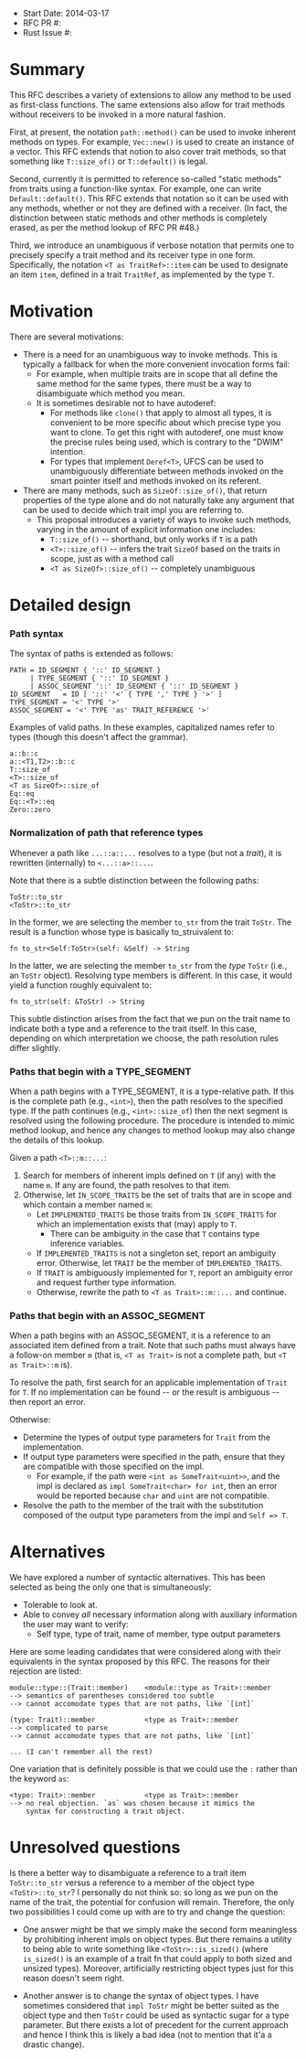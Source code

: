 - Start Date: 2014-03-17
- RFC PR #: 
- Rust Issue #:

# Summary

This RFC describes a variety of extensions to allow any method to be
used as first-class functions. The same extensions also allow for
trait methods without receivers to be invoked in a more natural
fashion.

First, at present, the notation `path::method()` can be used to invoke
inherent methods on types. For example, `Vec::new()` is used to create
an instance of a vector. This RFC extends that notion to also cover
trait methods, so that something like `T::size_of()` or `T::default()`
is legal.

Second, currently it is permitted to reference so-called "static
methods" from traits using a function-like syntax. For example, one
can write `Default::default()`. This RFC extends that notation so it
can be used with any methods, whether or not they are defined with a
receiver. (In fact, the distinction between static methods and other
methods is completely erased, as per the method lookup of RFC PR #48.)

Third, we introduce an unambiguous if verbose notation that permits
one to precisely specify a trait method and its receiver type in one
form. Specifically, the notation `<T as TraitRef>::item` can be used
to designate an item `item`, defined in a trait `TraitRef`, as
implemented by the type `T`.

# Motivation

There are several motivations:

- There is a need for an unambiguous way to invoke methods. This is typically
  a fallback for when the more convenient invocation forms fail:
  - For example, when multiple traits are in scope that all define the same
    method for the same types, there must be a way to disambiguate which
    method you mean.
  - It is sometimes desirable not to have autoderef:
    - For methods like `clone()` that apply to almost all types, it is
      convenient to be more specific about which precise type you want
      to clone. To get this right with autoderef, one must know the
      precise rules being used, which is contrary to the "DWIM"
      intention.
    - For types that implement `Deref<T>`, UFCS can be used to
      unambiguously differentiate between methods invoked on the smart
      pointer itself and methods invoked on its referent.
- There are many methods, such as `SizeOf::size_of()`, that return properties
  of the type alone and do not naturally take any argument that can be used
  to decide which trait impl you are referring to.
  - This proposal introduces a variety of ways to invoke such methods,
    varying in the amount of explicit information one includes:
    - `T::size_of()` -- shorthand, but only works if `T` is a path
    - `<T>::size_of()` -- infers the trait `SizeOf` based on the traits in scope,
      just as with a method call
    - `<T as SizeOf>::size_of()` -- completely unambiguous
    
# Detailed design

### Path syntax

The syntax of paths is extended as follows:

    PATH = ID_SEGMENT { '::' ID_SEGMENT }
         | TYPE_SEGMENT { '::' ID_SEGMENT }
         | ASSOC_SEGMENT '::' ID_SEGMENT { '::' ID_SEGMENT }
    ID_SEGMENT   = ID [ '::' '<' { TYPE ',' TYPE } '>' ]
    TYPE_SEGMENT = '<' TYPE '>' 
    ASSOC_SEGMENT = '<' TYPE 'as' TRAIT_REFERENCE '>' 
    
Examples of valid paths. In these examples, capitalized names refer to
types (though this doesn't affect the grammar).

    a::b::c
    a::<T1,T2>::b::c
    T::size_of
    <T>::size_of
    <T as SizeOf>::size_of
    Eq::eq
    Eq::<T>::eq
    Zero::zero
   
### Normalization of path that reference types 

Whenever a path like `...::a::...` resolves to a type (but not a
*trait*), it is rewritten (internally) to `<...::a>::...`.

Note that there is a subtle distinction between the following paths:

    ToStr::to_str
    <ToStr>::to_str
    
In the former, we are selecting the member `to_str` from the trait `ToStr`.
The result is a function whose type is basically to_struivalent to:

    fn to_str<Self:ToStr>(self: &Self) -> String
    
In the latter, we are selecting the member `to_str` from the *type*
`ToStr` (i.e., an `ToStr` object). Resolving type members is
different. In this case, it would yield a function roughly equivalent
to:

    fn to_str(self: &ToStr) -> String
    
This subtle distinction arises from the fact that we pun on the trait
name to indicate both a type and a reference to the trait itself. In
this case, depending on which interpretation we choose, the path
resolution rules differ slightly.
    
### Paths that begin with a TYPE_SEGMENT

When a path begins with a TYPE_SEGMENT, it is a type-relative path. If
this is the complete path (e.g., `<int>`), then the path resolves to
the specified type. If the path continues (e.g., `<int>::size_of`)
then the next segment is resolved using the following procedure.  The
procedure is intended to mimic method lookup, and hence any changes to
method lookup may also change the details of this lookup.

Given a path `<T>::m::...`:

1. Search for members of inherent impls defined on `T` (if any) with
   the name `m`. If any are found, the path resolves to that item.
2. Otherwise, let `IN_SCOPE_TRAITS` be the set of traits that are in
   scope and which contain a member named `m`:
   - Let `IMPLEMENTED_TRAITS` be those traits from `IN_SCOPE_TRAITS`
     for which an implementation exists that (may) apply to `T`.
     - There can be ambiguity in the case that `T` contains type inference
       variables.
   - If `IMPLEMENTED_TRAITS` is not a singleton set, report an ambiguity
     error. Otherwise, let `TRAIT` be the member of `IMPLEMENTED_TRAITS`.
   - If `TRAIT` is ambiguously implemented for `T`, report an
     ambiguity error and request further type information.
   - Otherwise, rewrite the path to `<T as Trait>::m::...` and
     continue.

### Paths that begin with an ASSOC_SEGMENT

When a path begins with an ASSOC_SEGMENT, it is a reference to an
associated item defined from a trait. Note that such paths must always
have a follow-on member `m` (that is, `<T as Trait>` is not a complete
path, but `<T as Trait>::m` is).

To resolve the path, first search for an applicable implementation of
`Trait` for `T`. If no implementation can be found -- or the result is
ambiguous -- then report an error.

Otherwise:

- Determine the types of output type parameters for `Trait` from the
  implementation.
- If output type parameters were specified in the path, ensure that they
  are compatible with those specified on the impl.
  - For example, if the path were `<int as SomeTrait<uint>>`, and
    the impl is declared as `impl SomeTrait<char> for int`, then an error
    would be reported because `char` and `uint` are not compatible.
- Resolve the path to the member of the trait with the substitution composed
  of the output type parameters from the impl and `Self => T`.

# Alternatives

We have explored a number of syntactic alternatives. This has been selected
as being the only one that is simultaneously:

- Tolerable to look at.
- Able to convey *all* necessary information along with auxiliary information
  the user may want to verify:
  - Self type, type of trait, name of member, type output parameters
  
Here are some leading candidates that were considered along with their
equivalents in the syntax proposed by this RFC. The reasons for their
rejection are listed:

    module::type::(Trait::member)    <module::type as Trait>::member
    --> semantics of parentheses considered too subtle
    --> cannot accomodate types that are not paths, like `[int]`
    
    (type: Trait)::member            <type as Trait>::member
    --> complicated to parse
    --> cannot accomodate types that are not paths, like `[int]`

    ... (I can't remember all the rest)

One variation that is definitely possible is that we could use the `:`
rather than the keyword `as`:

    <type: Trait>::member            <type as Trait>::member
    --> no real objection. `as` was chosen because it mimics the
        syntax for constructing a trait object.

# Unresolved questions

Is there a better way to disambiguate a reference to a trait item
`ToStr::to_str` versus a reference to a member of the object type
`<ToStr>::to_str`? I personally do not think so: so long as we pun on
the name of the trait, the potential for confusion will
remain. Therefore, the only two possibilities I could come up with are
to try and change the question:

- One answer might be that we simply make the second form meaningless
  by prohibiting inherent impls on object types. But there remains a
  utility to being able to write something like `<ToStr>::is_sized()`
  (where `is_sized()` is an example of a trait fn that could apply to
  both sized and unsized types). Moreover, artificially restricting
  object types just for this reason doesn't seem right.
  
- Another answer is to change the syntax of object types. I have
  sometimes considered that `impl ToStr` might be better suited as the
  object type and then `ToStr` could be used as syntactic sugar for a
  type parameter.  But there exists a lot of precedent for the current
  approach and hence I think this is likely a bad idea (not to mention
  that it'a a drastic change).
